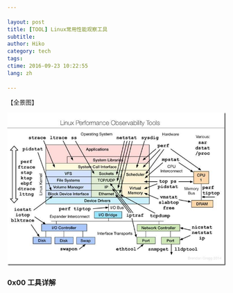 ```yaml
---

layout: post  
title: [TOOL] Linux常用性能观察工具  
subtitle:   
author: Hiko  
category: tech
tags:   
ctime: 2016-09-23 10:22:55  
lang: zh  

---
```


【全景图】

![Linux performance tools](/resource/images/linux_performance_tool.png)

### 0x00 工具详解


